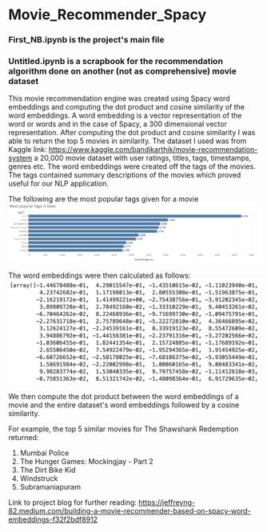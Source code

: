 # Movie_Recommender_Spacy

### First_NB.ipynb is the project's main file
### Untitled.ipynb is a scrapbook for the recommendation algorithm done on another (not as comprehensive) movie dataset

This movie recommendation engine was created using Spacy word embeddings and computing the dot product and cosine similarity of the word embeddings. A word embedding is a vector representation of the word or words and in the case of Spacy, a 300 dimensional vector representation. After computing the dot product and cosine similarity I was able to return the top 5 movies in similarity. The dataset I used was from Kaggle link: https://www.kaggle.com/bandikarthik/movie-recommendation-system a 20,000 movie dataset with user ratings, titles, tags, timestamps, genres etc. The word embeddings were created off the tags of the movies. The tags contained summary descriptions of the movies which proved useful for our NLP application. 

The following are the most popular tags given for a movie
![](images/most_pop_tags.png)

The word embeddings were then calculated as follows:
![](images/word_embedddings.png)

We then compute the dot product between the word embeddings of a movie and the entire dataset's word embeddings followed by a cosine similarity. 

For example, the top 5 similar movies for The Shawshank Redemption returned: 
1. Mumbai Police
2. The Hunger Games: Mockingjay - Part 2
3. The Dirt Bike Kid
4. Windstruck
5. Subramaniapuram

Link to project blog for further reading:
https://jeffreyng-82.medium.com/building-a-movie-recommender-based-on-spacy-word-embeddings-f32f2bdf8912
